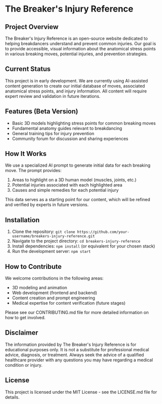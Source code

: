 # The Breaker's Injury Reference

## Project Overview

The Breaker's Injury Reference is an open-source website dedicated to helping breakdancers understand and prevent common injuries. Our goal is to provide accessible, visual information about the anatomical stress points in various breaking moves, potential injuries, and prevention strategies.

## Current Status

This project is in early development. We are currently using AI-assisted content generation to create our initial database of moves, associated anatomical stress points, and injury information. All content will require expert review and validation in future iterations.

## Features (Beta Version)

- Basic 3D models highlighting stress points for common breaking moves
- Fundamental anatomy guides relevant to breakdancing
- General training tips for injury prevention
- Community forum for discussion and sharing experiences

## How It Works

We use a specialized AI prompt to generate initial data for each breaking move. The prompt provides:

1. Areas to highlight on a 3D human model (muscles, joints, etc.)
2. Potential injuries associated with each highlighted area
3. Causes and simple remedies for each potential injury

This data serves as a starting point for our content, which will be refined and verified by experts in future versions.

## Installation

1. Clone the repository: `git clone https://github.com/your-username/breakers-injury-reference.git`
2. Navigate to the project directory: `cd breakers-injury-reference`
3. Install dependencies: `npm install` (or equivalent for your chosen stack)
4. Run the development server: `npm start`

## How to Contribute

We welcome contributions in the following areas:

- 3D modeling and animation
- Web development (frontend and backend)
- Content creation and prompt engineering
- Medical expertise for content verification (future stages)

Please see our CONTRIBUTING.md file for more detailed information on how to get involved.

## Disclaimer

The information provided by The Breaker's Injury Reference is for educational purposes only. It is not a substitute for professional medical advice, diagnosis, or treatment. Always seek the advice of a qualified healthcare provider with any questions you may have regarding a medical condition or injury.

## License

This project is licensed under the MIT License - see the LICENSE.md file for details.